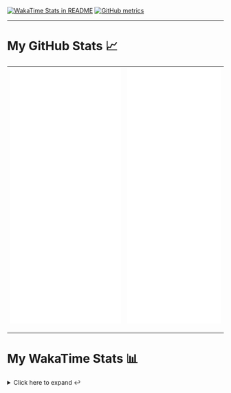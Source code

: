 [![WakaTime Stats in README](https://github.com/LOsioChico/LOsioChico/actions/workflows/waka.yml/badge.svg)](https://github.com/LOsioChico/LOsioChico/actions/workflows/waka.yml) [![GitHub metrics](https://github.com/LOsioChico/LOsioChico/actions/workflows/metrics.yml/badge.svg)](https://github.com/LOsioChico/LOsioChico/actions/workflows/metrics.yml)

---

# My GitHub Stats 📈

| ![](./assets/metrics.svg) | ![](./assets/metrics2.svg) |
| ------------------------- | -------------------------- |

---

# My WakaTime Stats 📊

<details>
<summary>Click here to expand ↩️</summary>
<br>

<!--START_SECTION:waka-->
![Code Time](http://img.shields.io/badge/Code%20Time-1%2C656%20hrs%2024%20mins-blue)

![Lines of code](https://img.shields.io/badge/From%20Hello%20World%20I%27ve%20Written-316.0%20thousand%20lines%20of%20code-blue)

**🐱 My GitHub Data** 

> 📦 517.4 kB Used in GitHub's Storage 
 > 
> 🏆 883 Contributions in the Year 2024
 > 
> 🚫 Not Opted to Hire
 > 
> 📜 18 Public Repositories 
 > 
> 🔑 28 Private Repositories 
 > 
**I'm a Night 🦉** 

```text
🌞 Morning                506 commits         ████░░░░░░░░░░░░░░░░░░░░░   14.15 % 
🌆 Daytime                1051 commits        ███████░░░░░░░░░░░░░░░░░░   29.38 % 
🌃 Evening                1186 commits        ████████░░░░░░░░░░░░░░░░░   33.16 % 
🌙 Night                  834 commits         ██████░░░░░░░░░░░░░░░░░░░   23.32 % 
```
📅 **I'm Most Productive on Saturday** 

```text
Monday                   503 commits         ████░░░░░░░░░░░░░░░░░░░░░   14.06 % 
Tuesday                  548 commits         ████░░░░░░░░░░░░░░░░░░░░░   15.32 % 
Wednesday                392 commits         ███░░░░░░░░░░░░░░░░░░░░░░   10.96 % 
Thursday                 628 commits         ████░░░░░░░░░░░░░░░░░░░░░   17.56 % 
Friday                   568 commits         ████░░░░░░░░░░░░░░░░░░░░░   15.88 % 
Saturday                 657 commits         █████░░░░░░░░░░░░░░░░░░░░   18.37 % 
Sunday                   281 commits         ██░░░░░░░░░░░░░░░░░░░░░░░   07.86 % 
```


📊 **This Week I Spent My Time On** 

```text
💬 Programming Languages: 
Scala                    4 hrs 11 mins       ███████████░░░░░░░░░░░░░░   42.24 % 
Java                     2 hrs 48 mins       ███████░░░░░░░░░░░░░░░░░░   28.36 % 
TypeScript               48 mins             ██░░░░░░░░░░░░░░░░░░░░░░░   08.17 % 
Astro                    35 mins             █░░░░░░░░░░░░░░░░░░░░░░░░   05.97 % 
Other                    19 mins             █░░░░░░░░░░░░░░░░░░░░░░░░   03.25 % 
```

**I Mostly Code in TypeScript** 

```text
TypeScript               25 repos            ████████████░░░░░░░░░░░░░   47.17 % 
Scala                    5 repos             ██░░░░░░░░░░░░░░░░░░░░░░░   09.43 % 
Python                   3 repos             █░░░░░░░░░░░░░░░░░░░░░░░░   05.66 % 
Java                     2 repos             █░░░░░░░░░░░░░░░░░░░░░░░░   03.77 % 
Astro                    2 repos             █░░░░░░░░░░░░░░░░░░░░░░░░   03.77 % 
```




 Last Updated on 25/08/2024 00:59:25 UTC
<!--END_SECTION:waka-->

## </details>
